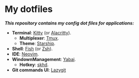 # My dotfiles

**_This repository contains my config dot files for applications:_**

- **Terminal**: [Kitty](./kitty) (or [Alacritty](./alacritty)).
  - **Multiplexer**: [Tmux](./tmux).
  - **Theme**: [Starship](./starship).
- **Shell**: [Fish](./fish) (or [Zsh](./zsh)).
- **IDE**: [Neovim](./neovim).
- **WindownManagement**: [Yabai](./yabai).
  - **Hotkey**: [skhd](./skhd).
- **Git commands UI**: [Lazygit](./lazygit)
